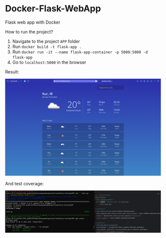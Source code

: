 # Docker-Flask-WebApp
Flask web app with Docker

How to run the project?

1) Navigate to the project `APP` folder
1) Run `docker build -t flask-app .`
2) Run `docker run -it --name flask-app-container -p 5000:5000 -d flask-app`
3) Go to `localhost:5000` in the browser

Result:

<img width="958" alt="image" src="docs/assets/gui.png">

And test coverage:

<img width="958" alt="image" src="docs/assets/test_coverage.png">